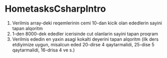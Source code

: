 # HometasksCsharpIntro

1. Verilmis array-deki reqemlerinin cemi 10-dan kicik olan ededlerin sayini tapan alqoritm
2. 1-den 8000-dek ededler icerisinde cut olanlarin sayini tapan proqram
3. Verilmis ededin en yaxin asagi kokalti deyerini tapan alqoritm (ilk ders etdiyimize uygun, misalcun eded 20-dirse 4 qaytarmalidi, 25-dise 5 qaytarmalidi, 16-drisa 4 ve s.)
